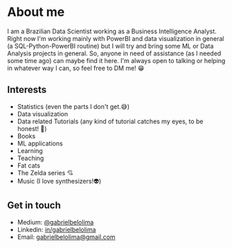 # About me
I am a Brazilian Data Scientist working as a Business Intelligence Analyst. Right now I'm working mainly with PowerBI and data visualization in general (a SQL-Python-PowerBI routine) but I will try and bring some ML or Data Analysis projects in general. So, anyone in need of assistance (as I needed some time ago) can maybe find it here. I'm always open to talking or helping in whatever way I can, so feel free to DM me! 😁

## Interests

* Statistics (even the parts I don't get.😅)
* Data visualization 
* Data related Tutorials (any kind of tutorial catches my eyes, to be honest! :eyes:) 
* Books
* ML applications
* Learning
* Teaching
* Fat cats
* The Zelda series :cupid:
* Music (I love synthesizers!:alien:)

## Get in touch

* Medium: [@gabrielbelolima](https://medium.com/@gabrielbelolima)
* Linkedin: [in/gabrielbelolima](https://www.linkedin.com/in/gabrielbelolima/)
* Email: gabrielbelolima@gmail.com
